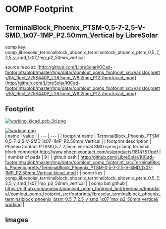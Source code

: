 # OOMP Footprint  
## TerminalBlock_Phoenix_PTSM-0,5-7-2,5-V-SMD_1x07-1MP_P2.50mm_Vertical  by LibreSolar  
  
oomp key: oomp_libresolar_terminalblock_phoenix_terminalblock_phoenix_ptsm_0,5_7_2,5_v_smd_1x07_1mp_p2_50mm_vertical  
  
source repo at: [http://github.com/LibreSolar/KiCad-footprints/blob/master/tmp/data//oomlout_oomp_footprint_src/Varistor.pretty/RV_Rect_V25S440P_L26.5mm_W8.2mm_P12.7mm.kicad_mod](http://github.com/LibreSolar/KiCad-footprints/blob/master/tmp/data//oomlout_oomp_footprint_src/Varistor.pretty/RV_Rect_V25S440P_L26.5mm_W8.2mm_P12.7mm.kicad_mod)  
## Footprint  
  
[![working_kicad_pcb_3d.png](working_kicad_pcb_3d_600.png)](working_kicad_pcb_3d.png)  
  
[![working.png](working_600.png)](working.png)  
| name | value | 
| --- | --- | 
| footprint name | TerminalBlock_Phoenix_PTSM-0,5-7-2,5-V-SMD_1x07-1MP_P2.50mm_Vertical | 
| footprint description | PhoenixContact PTSM0,5 7 2,5mm vertical SMD spring clamp terminal block connector http://www.phoenixcontact.com/us/products/1814757/pdf | 
| number of pads | 9 | 
| github path | http://github.com/LibreSolar/KiCad-footprints/blob/master/tmp/data//oomlout_oomp_footprint_src/TerminalBlock_Phoenix.pretty/TerminalBlock_Phoenix_PTSM-0,5-7-2,5-V-SMD_1x07-1MP_P2.50mm_Vertical.kicad_mod | 
| oomp key | oomp_libresolar_terminalblock_phoenix_terminalblock_phoenix_ptsm_0,5_7_2,5_v_smd_1x07_1mp_p2_50mm_vertical | 
| oomp bot github | https://github.com/oomlout/oomlout_oomp_footprint_bot/tree/main/tmp/data//oomlout_oomp_footprint_src/footprints/libresolar_terminalblock_phoenix_terminalblock_phoenix_ptsm_0,5_7_2,5_v_smd_1x07_1mp_p2_50mm_vertical/working | 
## Images  
